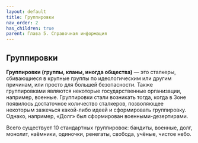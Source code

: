 ```yaml
---
layout: default
title: Группировки
nav_order: 2
has_children: true
parent: Глава 5. Справочная информация
---
```

## Группировки 

**Группировки (группы, кланы, иногда общества)** — это сталкеры, сбивающиеся в крупные группы по идеологическим или другим причинам, или просто для большей безопасности. Также группировками являются некоторые государственные организации, например, военные.
Группировки стали возникать тогда, когда в Зоне появилось достаточное количество сталкеров, позволяющее некоторым зажечься какой-либо идеей и сформировать группировку. Однако, например, «Долг» был сформирован военными-дезертирами.

Всего существует 10 стандартных группировок: бандиты, военные, долг, монолит, наёмники, одиночки, ренегаты, свобода, учёные, чистое небо.
 
